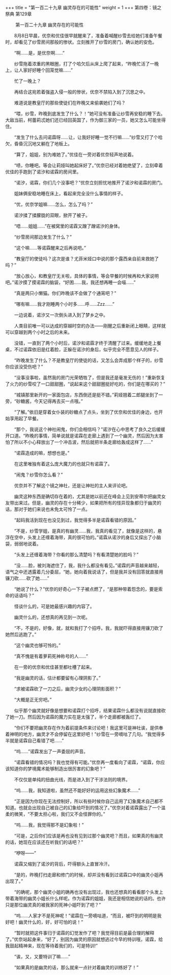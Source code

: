 +++
title = "第一百二十九章 幽灵存在的可能性"
weight = 1
+++
第四卷：镜之祭典 第129章

　　 第一百二十九章 幽灵存在的可能性

　　8月8日早晨，优奈和优佳很早就醒来了，准备着喊醒纱雪去给她们准备午餐时，却看见了纱雪房间那般的惨状。立刻推开了纱雪的房门，确认她的安危。

　　“啊……是，是优奈啊……”

　　纱雪拖着浓重的黑眼圈，打了个哈欠后从床上爬了起来，“昨晚忙活了一晚上，让人家好好睡个回笼觉嘛……”

　　忙了一晚上？

　　再结合这宛若着强盗入侵一般的惨状，优奈不禁陷入到了沉思之中。

　　难道说是教皇厅的那些使徒们在昨晚又来偷袭她们了吗？

　　“喂，纱雪，昨晚到底发生了什么？！”她可没有准备让纱雪再安稳的睡下去。大敌当前，柯蕾莉忒她们还已经回英国了，作为御三家的一员，她又怎么可能坐得住。

　　“发生了什么去问诺霖呀……让，让我好好睡一觉不行嘛……”纱雪又打了个哈欠，昏昏沉沉地又躺在了地板上。

　　“算了，姐姐，别为难她了。”优佳在一旁对着优奈轻声地说着。

　　“啧，你睡吧。等会让莉娅叫她起床好了。”优奈已经对着她绝望了，立刻牵着优佳的手跑到了诺汐和诺霖的房间里。

　　“诺汐，诺霖，你们几个没事吧？”优奈立刻担忧地推开了诺汐和诺霖的房门。

　　姐妹俩安稳地睡在床上，看起来完全没什么事情的样子。

　　“优，优奈学姐嘛……怎么，怎么了吗？”

　　诺汐揉了揉朦胧的双眼，掀开了被子。

　　“唔……姐姐……”在被窝里的诺霖又蹭了蹭诺汐的身体。

　　“纱雪房间那边发生了什么？”

　　“这个嘛……等诺霖醒来之后再说吧。”

　　“教皇厅的使徒吗？这次是谁？尤菲米娅口中说的那个露西亲自前来救她了吗？”

　　“放心放心，和教皇厅无关啦，具体的事情，等会早餐的时候再和大家说明吧。”诺汐摸了摸诺霖的脑袋，“好困……我，我还想再睡一会喵……”

　　“真是两只小懒猫。你们昨晚该不会做了个通宵吧？”

　　“哪有嘛……我才刚睡两个小时多……呼……Zzz……”

　　一边说着，诺汐又一次倒头进入到了梦乡之中。

　　人类目前唯一可以达成的穿越时空的办法——刚醒之后重新闭上眼睛，这样就可以穿越到两个小时之后的未来。

　　没错，一直到了两个小时后，诺汐和诺霖才终于清醒了过来。缓缓地走上餐桌，不过诺霖依旧是红着脸，正躲在诺汐的身后，似乎完全不愿意见人的样子。

　　“昨晚发生了什么？不是教皇厅的使徒的话，又怎么会弄成那个样子的，纱雪你应该没受伤吧？”

　　“没事没事啦，虽然我的房门光荣牺牲了，但是我还是毫发无伤的！”重新恢复了火力的纱雪咬了一口甜甜圈，“说起来这个甜甜圈挺好吃的，你们是在哪买的？”

　　“城镇那里新开的一家面包店，东西倒还是挺不错。”莉娅翘着二郎腿坐到了一旁，“砂糖酱，今天记得再去买一点哦。”

　　“了解。”依旧是穿着女仆装的砂糖点了点头，坐到了优奈和优佳的身边，也开始享用起了早餐。

　　“那个，我说这个神社闹鬼，你们会相信吗？”诺汐在心中思考了良久之后缓缓开口道。“昨晚的事情，简单说就是诺霖在走廊上遇到了一个幽灵，然后因为太害怕了所以不小心释放出了一个冲击波，然后就把半条走廊给轰成这样了……”

　　“诺霖造成的嘛，想想也是。”

　　在这里唯独有着这么庞大魔力的也就只有诺霖了。

　　“闹鬼？纱雪你怎么看？”

　　优奈并不了解这个镜之神社，还是让神社的主人来评论吧。

　　幽灵这种东西是确切存在着的，尤其是她以前还在峰会上见到安蒂尔把幽灵女友带出来过。但是，幽灵的存在十分稀少，如果把所有的怪异现象都归于幽灵的话，那对于她们来说也未免太可怜了一点。

　　“起码我活到现在也没见到过，我觉得多半是诺霖看错的原因。”

　　”不是，纱雪学姐，是真的有幽灵……我，我真的看见了，就像是这样的，悬浮在空中，头发上还缠着海带，真的很可怕的。”诺霖从诺汐的身后又探出了小脑袋，弱弱地说着。

　　“头发上还缠着海带？你看的那么清楚吗？有看清楚她的脸吗？”

　　“没……脸，被刘海遮住了，我，我什么都没有看见。”诺霖的声音越来越轻，语气之中还透露着几分委屈，“她，她向着我说话了，但是我并没有回答就直接用镰刀砍……砍了她……”

　　“她说了什么？”优奈的好奇心一下子被点燃了，“是那种带着怨念的，要是索命的话语吗？”

　　怪谈什么的，可是她最感兴趣的内容了。

　　幽灵什么的，还想真的再见到一次呢。

　　“不，不是的，好像，就，就和我打了个招呼。我，我就吓得直接用镰刀砍了她然后逃跑了。”

　　“这个幽灵也够可怜的。”

　　“真不愧是有着萝莉死神称号的人……”

　　在一旁的优奈和优佳甚至都吐槽了起来。

　　“我是幽灵的话，估计都要留有心理阴影了。”

　　“求被诺霖砍了一刀之后，幽灵少女的心理阴影面积？”

　　“大概是正无穷吧。”

　　似乎那个幽灵就好像是想要和诺霖打个招呼，结果诺霖什么都没有说就直接砍了她一刀。然后因为诺霖的魔力实在是太强了，半个走廊都被轰烂了。

　　“你们不要把幽灵存在作为着前提条件来讨论吧！我这里可是神社诶，是供奉着神明的地方，幽灵才不会停留在这里好吧！”纱雪在一旁嘀咕了几句。“我觉得多半就是诺霖自己看错了吧……”

　　“呜……”诺霖发出了一声委屈的声音。

　　“诺霖看错的情况吗？我也觉得有可能。”优奈再一度看向了诺霖，“诺霖，你应该知道你的梦境魔术能够制造出很厉害的幻象吧？”

　　不仅仅是单纯的扭曲光线，而是进入到了干涉法则的境界。

　　“呜……我，我知道啦，虽然还不能好好的运用这些幻象魔术……”

　　“正是因为你现在无法控制好，所以有些时候你自己运用了幻象魔术自己都不知道。也就会出现自己被自己的幻象给吓到的情况了。”优奈对着诺霖露出了一个温柔的微笑，“不要太担心啦，我们又不会怪罪你的。”

　　“呜……我，我觉得那不是幻象啦！”

　　“可是，之后你们应该是再也没有见到过那个幽灵吧？而且，如果真的有幽灵的话，她现在应该还在听我们的话吧？”

　　“咿呀——”

　　诺霖又缩到了诺汐的背后，吓得额头上直冒冷汗。

　　“是的，昨晚打扫走廊和修门的时候，却并没有看到过诺霖口中的幽灵小姐再出现了。”

　　“的确呢，那个幽灵小姐的确再也没有出现过，我也还想真的看看那个头发上带着海带的幽灵小姐长什么样呢。作为诺霖的姐姐，我还是相信她说的话的。也许只是那位幽灵真的被我家的死神小姐吓到了吧？”

　　“呜……人家才不是死神呢！”诺霖在一旁嘀咕道，“而且，被吓到的明明是我好吧！幽灵什么的，好，好可怕的说！”

　　“暂时就把这件事归于诺霖的幻觉发作了吧？我觉得目前是最合理的解释了。”优奈站起身来，“好了，别因为幽灵的原因就想逃过今早的特训哦，诺霖，给我鼓起精神来，现在等待着我们的，可是特训!”

　　“诶，又，又要特训了嘛……”

　　“如果真的是幽灵的话，那么就来一点针对着幽灵的训练好了！”


